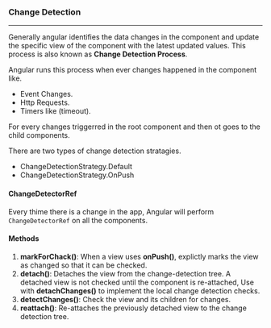 ### Change Detection
---

Generally angular identifies the data changes in the component and update the specific view of the component with the latest updated values. This process is also known as **Change Detection Process**.

Angular runs this process when ever changes happened in the component like.
- Event Changes.
- Http Requests.
- Timers like (timeout).

For every changes triggerred in the root component and then ot goes to the child components.

There are two types of change detection stratagies.
- ChangeDetectionStrategy.Default
- ChangeDetectionStrategy.OnPush

#### ChangeDetectorRef

Every thime there is a change in the app, Angular will perform `ChangeDetectorRef` on all the components.

#### Methods
1. **markForChack()**: When a view uses **onPush()**, explictly marks the view as changed so that it can be checked. 
2. **detach()**: Detaches the view from the change-detection tree. A detached view is not checked until the component is re-attached, Use with **detachChanges()** to implement the local change detection checks.
3. **detectChanges()**: Check the view and its children for changes.
4. **reattach()**: Re-attaches the previously detached view to the change detection tree.


